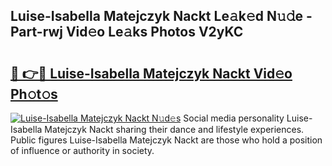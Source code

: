 ## Luise-Isabella Matejczyk Nackt Le𝚊k𝚎d N𝚞𝚍e - Part-rwj Vid𝚎o Le𝚊ks Photos V2yKC

# <h2><a href="http://fb07hr1.evod.top/?m=Luise-Isabella+Matejczyk+Nackt">🔗 👉🔴 Luise-Isabella Matejczyk Nackt Vid𝚎o Ph𝚘t𝚘s</a></h2>

[![Luise-Isabella Matejczyk Nackt N𝚞d𝚎s](https://i.imgur.com/8V9OHl7.gif)](http://fb07hr1.evod.top/?m=Luise-Isabella+Matejczyk+Nackt)
Social media personality Luise-Isabella Matejczyk Nackt sharing their dance and lifestyle experiences. Public figures Luise-Isabella Matejczyk Nackt are those who hold a position of influence or authority in society. 
